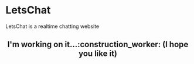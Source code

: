 # LetsChat
LetsChat is a realtime chatting website

<h2 align="center">I'm working on it...:construction_worker: (I hope you like it)</h2>
